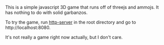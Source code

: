 This is a simple javascript 3D game that runs off of threejs and ammojs. It has nothing to do with solid garbanzos.

To try the game, run [http-server](https://www.npmjs.com/package/http-server) in the root directory and go to http://localhost:8080.

It's not really a game right now actually, but I don't care.